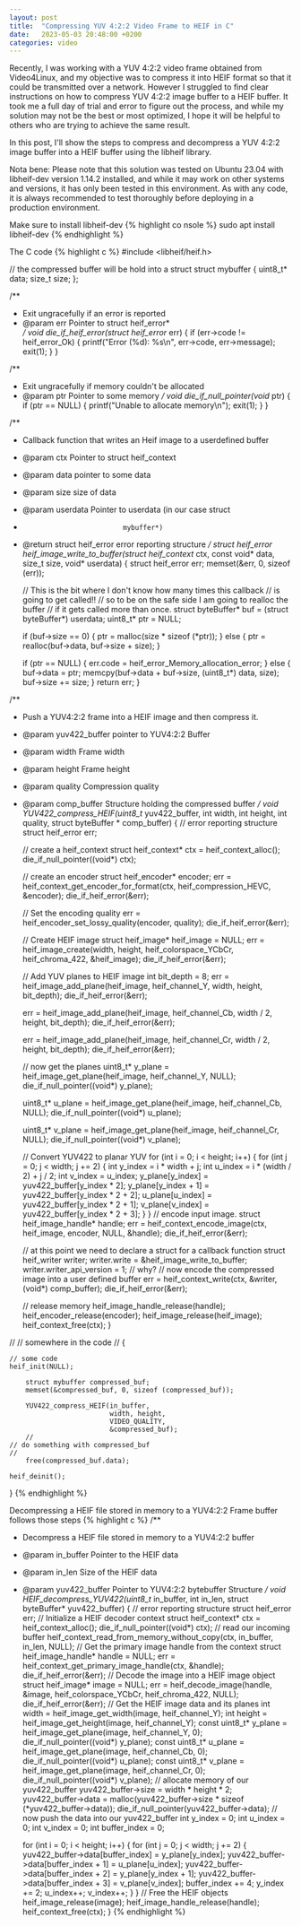 ```yaml
---
layout: post
title:  "Compressing YUV 4:2:2 Video Frame to HEIF in C"
date:   2023-05-03 20:48:00 +0200
categories: video
---
```


Recently, I was working with a YUV 4:2:2 video frame obtained from Video4Linux, and my objective was to compress it into HEIF format so that it could be transmitted over a network. However I struggled to find clear instructions on how to compress YUV 4:2:2 image buffer to a HEIF buffer. It took me a full day of trial and error to figure out the process, and while my solution may not be the best or most optimized, I hope it will be helpful to others who are trying to achieve the same result.

In this post, I'll show the steps to compress and decompress a YUV 4:2:2 image buffer into a HEIF buffer using the libheif library. 

Nota bene: Please note that this solution was tested on Ubuntu 23.04 with libheif-dev version 1.14.2 installed, and while it may work on other systems and versions, it has only been tested in this environment. As with any code, it is always recommended to test thoroughly before deploying in a production environment.

Make sure to install libheif-dev
{% highlight co      		nsole %}
sudo apt install libheif-dev
{% endhighlight %}

The C code
{% highlight c %}
#include <libheif/heif.h>

// the compressed buffer will be hold into a struct
struct mybuffer
{
    uint8_t* data;
    size_t size;
};

/**
 * Exit ungracefully if an error is reported
 * @param err   Pointer to struct heif_error*      
 */
void die_if_heif_error(struct heif_error* err)
{
    if (err->code != heif_error_Ok)
    {
        printf("Error (%d): %s\n", err->code, err->message);
        exit(1);
    }
}

/**
 * Exit ungracefully if memory couldn't be allocated
 * @param ptr   Pointer to some memory
 */
void die_if_null_pointer(void* ptr)
{
    if (ptr == NULL)
    {
        printf("Unable to allocate memory\n");
        exit(1);
    }
}

/** 
 * Callback function that writes an Heif image to a userdefined buffer
 * @param ctx                   Pointer to struct heif_context
 * @param data                  pointer to some data 
 * @param size                  size of data
 * @param userdata              Pointer to userdata (in our case struct 
 *                              mybuffer*)
 * @return struct heif_error    error reporting structure
 */
struct heif_error heif_image_write_to_buffer(struct heif_context* ctx,
                                             const void* data,
                                             size_t size,
                                             void* userdata)
{
    struct heif_error err;
    memset(&err, 0, sizeof (err));

    // This is the bit where I don't know how many times this callback 
    // is going to get called!!
    // so to be on the safe side I am going to realloc the buffer
    // if it gets called more than once.
    struct byteBuffer* buf = (struct byteBuffer*) userdata;
    uint8_t* ptr = NULL;

    if (buf->size == 0)
    {
        ptr = malloc(size * sizeof (*ptr));
    }
    else
    {
        ptr = realloc(buf->data, buf->size + size);
    }

    if (ptr == NULL)
    {
        err.code = heif_error_Memory_allocation_error;
    }
    else
    {
        buf->data = ptr;
        memcpy(buf->data + buf->size, (uint8_t*) data, size);
        buf->size += size;
    }
    return err;
}

/**
 * Push a YUV4:2:2 frame into a HEIF image and then compress it. 
 * @param yuv422_buffer         pointer to YUV4:2:2 Buffer 
 * @param width                 Frame width
 * @param height                Frame height
 * @param quality               Compression quality
 * @param comp_buffer     Structure holding the compressed buffer
 */
void YUV422_compress_HEIF(uint8_t* yuv422_buffer,
                          int width, int height,
                          int quality,
                          struct byteBuffer * comp_buffer)
{
    // error reporting structure
    struct heif_error err;

    // create a heif_context
    struct heif_context* ctx = heif_context_alloc();
    die_if_null_pointer((void*) ctx);

    // create an encoder
    struct heif_encoder* encoder;
    err = heif_context_get_encoder_for_format(ctx,
                                              heif_compression_HEVC, &encoder);
    die_if_heif_error(&err);

    // Set the encoding quality
    err = heif_encoder_set_lossy_quality(encoder, quality);
    die_if_heif_error(&err);

    // Create HEIF image
    struct heif_image* heif_image = NULL;
    err = heif_image_create(width, height, heif_colorspace_YCbCr,
                            heif_chroma_422, &heif_image);
    die_if_heif_error(&err);

    // Add YUV planes to HEIF image
    int bit_depth = 8;
    err = heif_image_add_plane(heif_image, heif_channel_Y,
                               width, height, bit_depth);
    die_if_heif_error(&err);

    err = heif_image_add_plane(heif_image, heif_channel_Cb,
                               width / 2, height, bit_depth);
    die_if_heif_error(&err);

    err = heif_image_add_plane(heif_image, heif_channel_Cr,
                               width / 2, height, bit_depth);
    die_if_heif_error(&err);

    // now get the planes
    uint8_t* y_plane = heif_image_get_plane(heif_image, heif_channel_Y, NULL);
    die_if_null_pointer((void*) y_plane);

    uint8_t* u_plane = heif_image_get_plane(heif_image, heif_channel_Cb, NULL);
    die_if_null_pointer((void*) u_plane);

    uint8_t* v_plane = heif_image_get_plane(heif_image, heif_channel_Cr, NULL);
    die_if_null_pointer((void*) v_plane);

    // Convert YUV422 to planar YUV
    for (int i = 0; i < height; i++)
    {
        for (int j = 0; j < width; j += 2)
        {
            int y_index = i * width + j;
            int u_index = i * (width / 2) + j / 2;
            int v_index = u_index;
            y_plane[y_index] = yuv422_buffer[y_index * 2];
            y_plane[y_index + 1] = yuv422_buffer[y_index * 2 + 2];
            u_plane[u_index] = yuv422_buffer[y_index * 2 + 1];
            v_plane[v_index] = yuv422_buffer[y_index * 2 + 3];
        }
    }
    // encode input image.
    struct heif_image_handle* handle;
    err = heif_context_encode_image(ctx, heif_image, encoder, NULL, &handle);
    die_if_heif_error(&err);

    // at this point we need to declare a struct for a callback function
    struct heif_writer writer;
    writer.write = &heif_image_write_to_buffer;
    writer.writer_api_version = 1; // why? 
    // now encode the compressed image into a user defined buffer
    err = heif_context_write(ctx, &writer, (void*) comp_buffer);
    die_if_heif_error(&err);

    // release memory
    heif_image_handle_release(handle);
    heif_encoder_release(encoder);
    heif_image_release(heif_image);
    heif_context_free(ctx);
}

//
// somewhere in the code
//
{

	// some code
	heif_init(NULL);

        struct mybuffer compressed_buf;
        memset(&compressed_buf, 0, sizeof (compressed_buf));

        YUV422_compress_HEIF(in_buffer,
                             width, height,
                             VIDEO_QUALITY,
                             &compressed_buf);
       	//                      
	// do something with compressed_buf
	//
        free(compressed_buf.data);

	heif_deinit();
}
{% endhighlight %}


Decompressing a HEIF file stored in memory to a YUV4:2:2 Frame buffer
follows those steps
{% highlight c %}
/**
 *  Decompress a HEIF file stored in memory to a YUV4:2:2 buffer
 * @param in_buffer         Pointer to the HEIF data
 * @param in_len            Size of the HEIF data
 * @param yuv422_buffer     Pointer to YUV4:2:2 bytebuffer Structure
 */
void HEIF_decompress_YUV422(uint8_t* in_buffer,
                            int in_len,
                            struct byteBuffer* yuv422_buffer)
{
    // error reporting structure
    struct heif_error err;
    // Initialize a HEIF decoder context
    struct heif_context* ctx = heif_context_alloc();
    die_if_null_pointer((void*) ctx);
    // read our incoming buffer
    heif_context_read_from_memory_without_copy(ctx, in_buffer, in_len, NULL);
    // Get the primary image handle from the context
    struct heif_image_handle* handle = NULL;
    err = heif_context_get_primary_image_handle(ctx, &handle);
    die_if_heif_error(&err);
    // Decode the image into a HEIF image object
    struct heif_image* image = NULL;
    err = heif_decode_image(handle, &image, 
                            heif_colorspace_YCbCr, heif_chroma_422, NULL);
    die_if_heif_error(&err);
    // Get the HEIF image data and its planes
    int width = heif_image_get_width(image, heif_channel_Y);
    int height = heif_image_get_height(image, heif_channel_Y);
    const uint8_t* y_plane = heif_image_get_plane(image, heif_channel_Y, 0);
    die_if_null_pointer((void*) y_plane);
    const uint8_t* u_plane = heif_image_get_plane(image, heif_channel_Cb, 0);
    die_if_null_pointer((void*) u_plane);
    const uint8_t* v_plane = heif_image_get_plane(image, heif_channel_Cr, 0);
    die_if_null_pointer((void*) v_plane);
    // allocate memory of our yuv422_buffer
    yuv422_buffer->size = width * height * 2;
    yuv422_buffer->data = malloc(yuv422_buffer->size *
                                 sizeof (*yuv422_buffer->data));
    die_if_null_pointer(yuv422_buffer->data);
    // now push the data into our yuv422_buffer
    int y_index = 0;
    int u_index = 0;
    int v_index = 0;
    int buffer_index = 0;

    for (int i = 0; i < height; i++)
    {
        for (int j = 0; j < width; j += 2)
        {
            yuv422_buffer->data[buffer_index] = y_plane[y_index];
            yuv422_buffer->data[buffer_index + 1] = u_plane[u_index];
            yuv422_buffer->data[buffer_index + 2] = y_plane[y_index + 1];
            yuv422_buffer->data[buffer_index + 3] = v_plane[v_index];
            buffer_index += 4;
            y_index += 2;
            u_index++;
            v_index++;
        }
    }
    // Free the HEIF objects
    heif_image_release(image);
    heif_image_handle_release(handle);
    heif_context_free(ctx);
}
{% endhighlight %}









